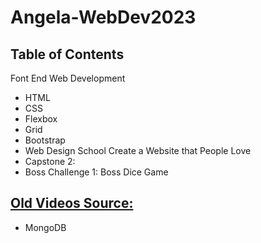 # Angela-WebDev2023

 ## Table of Contents
 Font End Web Development
 - HTML
 - CSS
 - Flexbox
 - Grid
 - Bootstrap
 - Web Design School Create a Website that People Love
 - Capstone 2:
 - Boss Challenge 1: Boss Dice Game
   

## [Old Videos Source:](https://appbrewery.com/courses/legacy-complete-web-development-course/lectures/46570329)
- MongoDB
